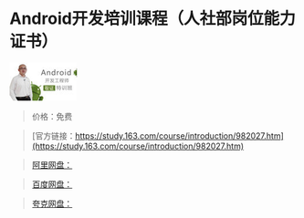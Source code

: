 # Android开发培训课程（人社部岗位能力证书）

![img](../../../assets/study163/free/6597289668984005152.jpg)

> 价格：免费

> [官方链接：https://study.163.com/course/introduction/982027.htm](https://study.163.com/course/introduction/982027.htm)

> [阿里网盘：]()

> [百度网盘：]()

> [夸克网盘：]()
